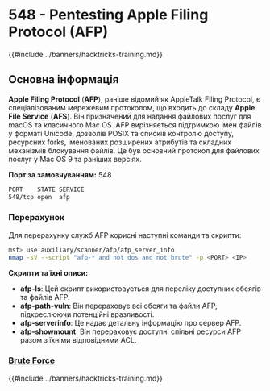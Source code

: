 # 548 - Pentesting Apple Filing Protocol (AFP)

{{#include ../banners/hacktricks-training.md}}

## Основна інформація

**Apple Filing Protocol** (**AFP**), раніше відомий як AppleTalk Filing Protocol, є спеціалізованим мережевим протоколом, що входить до складу **Apple File Service** (**AFS**). Він призначений для надання файлових послуг для macOS та класичного Mac OS. AFP вирізняється підтримкою імен файлів у форматі Unicode, дозволів POSIX та списків контролю доступу, ресурсних forks, іменованих розширених атрибутів та складних механізмів блокування файлів. Це був основний протокол для файлових послуг у Mac OS 9 та раніших версіях.

**Порт за замовчуванням:** 548
```bash
PORT    STATE SERVICE
548/tcp open  afp
```
### **Перерахунок**

Для перерахунку служб AFP корисні наступні команди та скрипти:
```bash
msf> use auxiliary/scanner/afp/afp_server_info
nmap -sV --script "afp-* and not dos and not brute" -p <PORT> <IP>
```
**Скрипти та їхні описи:**

- **afp-ls**: Цей скрипт використовується для переліку доступних обсягів та файлів AFP.
- **afp-path-vuln**: Він перераховує всі обсяги та файли AFP, підкреслюючи потенційні вразливості.
- **afp-serverinfo**: Це надає детальну інформацію про сервер AFP.
- **afp-showmount**: Він перераховує доступні спільні ресурси AFP разом з їхніми відповідними ACL.

### [**Brute Force**](../generic-hacking/brute-force.md#afp)

{{#include ../banners/hacktricks-training.md}}
